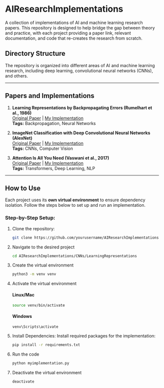 # AIResearchImplementations

A collection of implementations of AI and machine learning research papers. This repository is designed to help bridge the gap between theory and practice, with each project providing a paper link, relevant documentation, and code that re-creates the research from scratch.

## Directory Structure
The repository is organized into different areas of AI and machine learning research, including deep learning, convolutional neural networks (CNNs), and others.

---

## Papers and Implementations

1. **Learning Representations by Backpropagating Errors (Rumelhart et al., 1986)**  
   [Original Paper](https://www.nature.com/articles/323533a0) | [My Implementation](CNNs/LearningRepresentations/myimplementation)  
   **Tags:** Backpropagation, Neural Networks

2. **ImageNet Classification with Deep Convolutional Neural Networks (AlexNet)**  
   [Original Paper](https://papers.nips.cc/paper_files/nips2012/2012_Hinton.pdf) | [My Implementation](CNNs/AlexNet/myimplementation)  
   **Tags:** CNNs, Computer Vision

3. **Attention Is All You Need (Vaswani et al., 2017)**  
   [Original Paper](https://arxiv.org/abs/1706.03762) | [My Implementation](DeepLearning/AttentionIsAllYouNeed/myimplementation)  
   **Tags:** Transformers, Deep Learning, NLP

---

## How to Use

Each project uses its **own virtual environment** to ensure dependency isolation. Follow the steps below to set up and run an implementation.

### Step-by-Step Setup:

1. Clone the repository:
   ```bash
   git clone https://github.com/yourusername/AIResearchImplementations.git
    ```
   
2. Navigate to the desired project
   ```bash
   cd AIResearchImplementations/CNNs/LearningRepresentations
   ```
   
3. Create the virtual environment
   ```bash
   python3 -m venv venv
   ```
   
4. Activate the virtual environment

   #### Linux/Mac
   ```bash
   source venv/bin/activate
   ```
   #### Windows
   ```bash
   venv\Scripts\activate
   ```
6. Install Dependencies: Install required packages for the implementation:
   ```bash
   pip install -r requirements.txt
   ```
7. Run the code
   ```bash
   python myimplementation.py
   ```
8. Deactivate the virtual environment
   ```bash
   deactivate
   ```

